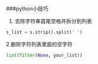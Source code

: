 ###python小技巧

1. 去除字符串首尾空格并拆分到列表
```python
s_list = s.strip().split(' ')
```
2.删除字符列表里面的空字符
```python
list(filter(None, your_list))
```
